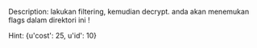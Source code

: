 Description:
lakukan filtering, kemudian decrypt. anda akan menemukan flags dalam direktori ini !

Hint:
{u'cost': 25, u'id': 10}